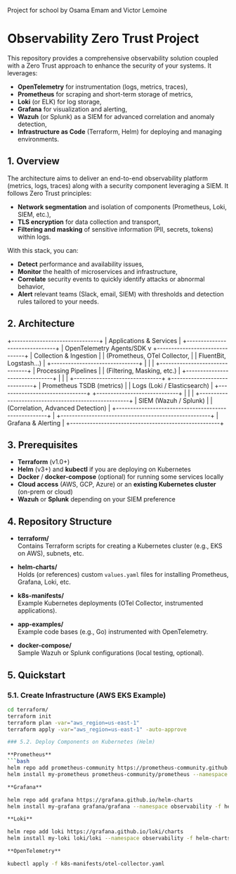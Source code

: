 Project for school by Osama Emam and Victor Lemoine

# Observability Zero Trust Project

This repository provides a comprehensive observability solution coupled with a Zero Trust approach to enhance the security of your systems. It leverages:

- **OpenTelemetry** for instrumentation (logs, metrics, traces),
- **Prometheus** for scraping and short-term storage of metrics,
- **Loki** (or ELK) for log storage,
- **Grafana** for visualization and alerting,
- **Wazuh** (or Splunk) as a SIEM for advanced correlation and anomaly detection,
- **Infrastructure as Code** (Terraform, Helm) for deploying and managing environments.

## 1. Overview

The architecture aims to deliver an end-to-end observability platform (metrics, logs, traces) along with a security component leveraging a SIEM. It follows Zero Trust principles:
- **Network segmentation** and isolation of components (Prometheus, Loki, SIEM, etc.),
- **TLS encryption** for data collection and transport,
- **Filtering and masking** of sensitive information (PII, secrets, tokens) within logs.

With this stack, you can:
- **Detect** performance and availability issues,
- **Monitor** the health of microservices and infrastructure,
- **Correlate** security events to quickly identify attacks or abnormal behavior,
- **Alert** relevant teams (Slack, email, SIEM) with thresholds and detection rules tailored to your needs.

## 2. Architecture

+-------------------------------+ | Applications & Services | +-------------------------------+ | OpenTelemetry Agents/SDK v +-------------------------------+ | Collection & Ingestion | | (Prometheus, OTel Collector, | | FluentBit, Logstash...) | +-------------------------------+ | | | +-------------------------------+ | Processing Pipelines | | (Filtering, Masking, etc.) | +-------------------------------+ | | | +-------------------------------+ +-----------------------------+ | Prometheus TSDB (metrics) | | Logs (Loki / Elasticsearch) | +-------------------------------+ +-----------------------------+ | | | +-----------------------------------------------------+ | SIEM (Wazuh / Splunk) | | (Correlation, Advanced Detection) | +-----------------------------------------------------+ | +-----------------------------------------------------+ | Grafana & Alerting | +-----------------------------------------------------+


## 3. Prerequisites

- **Terraform** (v1.0+)
- **Helm** (v3+) and **kubectl** if you are deploying on Kubernetes
- **Docker** / **docker-compose** (optional) for running some services locally
- **Cloud access** (AWS, GCP, Azure) or an **existing Kubernetes cluster** (on-prem or cloud)
- **Wazuh** or **Splunk** depending on your SIEM preference

## 4. Repository Structure

- **terraform/**  
  Contains Terraform scripts for creating a Kubernetes cluster (e.g., EKS on AWS), subnets, etc.

- **helm-charts/**  
  Holds (or references) custom `values.yaml` files for installing Prometheus, Grafana, Loki, etc.

- **k8s-manifests/**  
  Example Kubernetes deployments (OTel Collector, instrumented applications).

- **app-examples/**  
  Example code bases (e.g., Go) instrumented with OpenTelemetry.

- **docker-compose/**  
  Sample Wazuh or Splunk configurations (local testing, optional).

## 5. Quickstart

### 5.1. Create Infrastructure (AWS EKS Example)

```bash
cd terraform/
terraform init
terraform plan -var="aws_region=us-east-1"
terraform apply -var="aws_region=us-east-1" -auto-approve

### 5.2. Deploy Components on Kubernetes (Helm)

**Prometheus**
```bash
helm repo add prometheus-community https://prometheus-community.github.io/helm-charts
helm install my-prometheus prometheus-community/prometheus --namespace observability --create-namespace -f helm-charts/prometheus-values.yaml

**Grafana**

helm repo add grafana https://grafana.github.io/helm-charts
helm install my-grafana grafana/grafana --namespace observability -f helm-charts/grafana-values.yaml

**Loki**

helm repo add loki https://grafana.github.io/loki/charts
helm install my-loki loki/loki --namespace observability -f helm-charts/loki-values.yaml

**OpenTelemetry**

kubectl apply -f k8s-manifests/otel-collector.yaml
